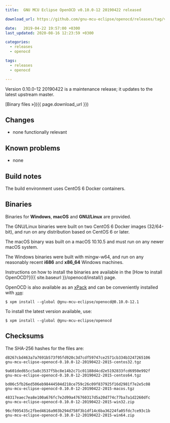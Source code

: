 ```yaml
---
title:  GNU MCU Eclipse OpenOCD v0.10.0-12 20190422 released

download_url: https://github.com/gnu-mcu-eclipse/openocd/releases/tag/v0.10.0-12-20190422/

date:   2019-04-22 19:57:00 +0300
last_updated: 2020-08-16 12:23:59 +0300

categories:
  - releases
  - openocd

tags:
  - releases
  - openocd

---
```


Version 0.10.0-12 20190422 is a maintenance release; it updates to the 
latest upstream master. 

[Binary files »]({{ page.download_url }})

## Changes

* none functionally relevant

## Known problems

* none

## Build notes

The build environment uses CentOS 6 Docker containers.

## Binaries

Binaries for **Windows**, **macOS** and **GNU/Linux** are provided.

The GNU/Linux binaries were built on two CentOS 6 Docker images (32/64-bit), 
and run on any distribution based on CentOS 6 or later.

The macOS binary was built on a macOS 10.10.5 and must run on any newer 
macOS system.

The Windows binaries were built with mingw-w64, and run on any reasonably 
recent **i686** and **x86_64** Windows machines.

Instructions on how to install the binaries are available in the 
[How to install OpenOCD?]({{ site.baseurl }}/openocd/install/)
page.

OpenOCD is also available as an 
[xPack](https://www.npmjs.com/package/@gnu-mcu-eclipse/openocd) and can 
be conveniently installed with [`xpm`](https://www.npmjs.com/package/xpm):

```console
$ xpm install --global @gnu-mcu-eclipse/openocd@0.10.0-12.1
```

To install the latest version available, use:

```console
$ xpm install --global @gnu-mcu-eclipse/openocd 
```

## Checksums

The SHA-256 hashes for the files are:

```
d8267cbd463a7a7691b573f95fd920c3d7cdf59747ce2571cb334b3247265106 
gnu-mcu-eclipse-openocd-0.10.0-12-20190422-2015-centos32.tgz

9a601ded65cc5a8c3537f5bc8e14b2c71c01188d4cd2e5192833fcd6950e992f 
gnu-mcu-eclipse-openocd-0.10.0-12-20190422-2015-centos64.tgz

bd06c5fb26ed506eb98444504d218ce759c26c09f837925f16d2981f7e2e5c08 
gnu-mcu-eclipse-openocd-0.10.0-12-20190422-2015-macos.tgz

48317eaec7ea8e100a676fc7e2d99a476760317d5a20d774c77ba7a1d2260dfc 
gnu-mcu-eclipse-openocd-0.10.0-12-20190422-2015-win32.zip

96cf095435c2fbed4616a903b294d758f3b1df14c6ba36224fa05fdc7ce93c1b 
gnu-mcu-eclipse-openocd-0.10.0-12-20190422-2015-win64.zip
```
